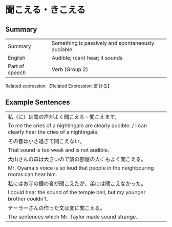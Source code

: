 # 聞こえる・きこえる

## Summary

<table><tr>   <td>Summary<td>   <td>Something is passively and spontaneously audiable.</td><tr><tr>   <td>English<td>   <td>Audible; (can) hear; it sounds</td><tr><tr>   <td>Part of speech<td>   <td>Verb (Group 2)</td><tr></table><tr>   <td>Related expression<td>   <td>【Related Expression: 聞ける】</td><tr></table></table>

## Example Sentences

<table><tr><td>私（に）は鶯の声がよく聞こえる・聞こえます。<td><tr><tr><td>To me the cries of a nightingale are clearly audible. / I can clearly hear the cries of a nightingale.<td><tr><tr><td>その音は小さ過ぎて聞こえない。<td><tr><tr><td>That sound is too weak and is not audible.<td><tr><tr><td>大山さんの声は大きいので隣の部屋の人にもよく聞こえる。<td><tr><tr><td>Mr. Oyama's voice is so loud that people in the neighbouring rooms can hear him.<td><tr><tr><td>私にはお寺の鐘の音が聞こえたが、弟には聞こえなかった。<td><tr><tr><td>I could hear the sound of the temple bell, but my younger brother couldn't.<td><tr><tr><td>テーラーさんの作った文は変に聞こえる。<td><tr><tr><td>The sentences which Mr. Taylor made sound strange.<td><tr></table>

